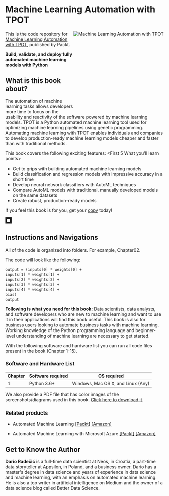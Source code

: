 # Machine Learning Automation with TPOT

<a href="https://www.packtpub.com/product/Machine%20Learning%20Automation%20with%20TPOT/9781800567887"><img src="https://static.packt-cdn.com/products/9781800567887/cover/smaller" alt="	Machine Learning Automation with TPOT" height="256px" align="right"></a>

This is the code repository for [Machine Learning Automation with TPOT](https://www.packtpub.com/product/Machine%20Learning%20Automation%20with%20TPOT/9781800567887), published by Packt.

**Build, validate, and deploy fully automated machine learning models with Python**

## What is this book about?
The automation of machine learning tasks allows developers more time to focus on the usability and reactivity of the software powered by machine learning models. TPOT is a Python automated machine learning tool used for optimizing machine learning pipelines using genetic programming. Automating machine learning with TPOT enables individuals and companies to develop production-ready machine learning models cheaper and faster than with traditional methods.

This book covers the following exciting features: <First 5 What you'll learn points>
* Get to grips with building automated machine learning models
* Build classification and regression models with impressive accuracy in a short time
* Develop neural network classifiers with AutoML techniques
* Compare AutoML models with traditional, manually developed models on the same datasets
* Create robust, production-ready models

If you feel this book is for you, get your [copy](https://www.amazon.com/dp/180056788X) today!

<a href="https://www.packtpub.com/?utm_source=github&utm_medium=banner&utm_campaign=GitHubBanner"><img src="https://raw.githubusercontent.com/PacktPublishing/GitHub/master/GitHub.png" 
alt="https://www.packtpub.com/" border="5" /></a>


## Instructions and Navigations
All of the code is organized into folders. For example, Chapter02.

The code will look like the following:
```
output = (inputs[0] * weights[0] +
inputs[1] * weights[1] +
inputs[2] * weights[2] +
inputs[3] * weights[3] +
inputs[4] * weights[4] +
bias)
output
```

**Following is what you need for this book:**
Data scientists, data analysts, and software developers who are new to machine learning and want to use it in their applications will find this book useful. This book is also for business users looking to automate business tasks with machine learning. Working knowledge of the Python programming language and beginner-level understanding of machine learning are necessary to get started.

With the following software and hardware list you can run all code files present in the book (Chapter 1-15).

### Software and Hardware List

| Chapter  | Software required                   | OS required                        |
| -------- | ------------------------------------| -----------------------------------|
| 1        | Python 3.6+                   | Windows, Mac OS X, and Linux (Any) |



We also provide a PDF file that has color images of the screenshots/diagrams used in this book. [Click here to download it](https://static.packt-cdn.com/downloads/9781800567887_ColorImages.pdf).


### Related products
* Automated Machine Learning [[Packt]](https://www.packtpub.com/product/automated-machine-learning/9781800567689) [[Amazon]](https://www.amazon.com/dp/1800567685)

* Automated Machine Learning with Microsoft Azure [[Packt]](https://www.packtpub.com/product/Automated%20Machine%20Learning%20with%20Microsoft%20Azure/9781800565319) [[Amazon]](https://www.amazon.com/dp/1800565313)

## Get to Know the Author
**Dario Radečić**
is a full-time data scientist at Neos, in Croatia, a part-time data storyteller at Appsilon, in Poland, and a business owner. Dario has a master's degree in data science and years of experience in data science and machine learning, with an emphasis on automated machine learning. He is also a top writer in artificial intelligence on Medium and the owner of a data science blog called Better Data Science.
